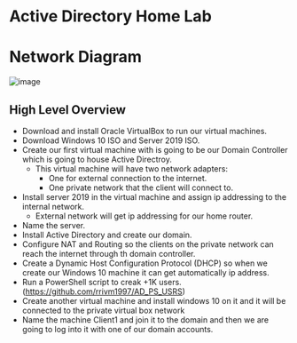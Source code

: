 # Active Directory Home Lab

# Network Diagram

![image](https://github.com/user-attachments/assets/9b7e53f3-814a-49fb-a1e6-2f4b225e0298)

## High Level Overview

- Download and install Oracle VirtualBox to run our virtual machines.
- Download Windows 10 ISO and Server 2019 ISO.
- Create our first virtual machine with is going to be our Domain Controller which is going to house Active Directroy.
  -  This virtual machine will have two network adapters:
     -  One for external connection to the internet.
     -  One private network that the client will connect to.
- Install server 2019 in the virtual machine and assign ip addressing to the internal network.
    - External network will get ip addressing for our home router.
- Name the server.
- Install Active Directory and create our domain.
- Configure NAT and Routing so the clients on the private network can reach the internet through th domain controller.
- Create a Dynamic Host Configuration Protocol (DHCP) so when we create our Windows 10 machine it can get automatically ip address.
- Run a PowerShell script to creak +1K users. (https://github.com/rrivm1997/AD_PS_USRS)
- Create another virtual machine and install windows 10 on it and it will be connected to the private virtual box network
- Name the machine Client1 and join it to the domain and then we are going to log into it with one of our domain accounts. 
